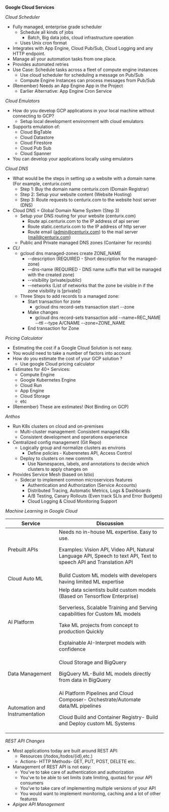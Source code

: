 **Google Cloud Services**


*Cloud Scheduler*

- Fully managed, enterprise grade scheduler
  - Schedule all kinds of jobs
    - Batch, Big data jobs, cloud infrastructure operation
  - Uses Unix cron format
- Integrates with App Engine, Cloud Pub/Sub, Cloud Logging and any HTTP endpoint.
- Manage all your automation tasks from one place.
- Provides automated retries
- Use Case: Schedule tasks across a fleet of compute engine instances
  - Use cloud scheduler for scheduling a message on Pub/Sub
  - Compute Engine Instances can process messages from Pub/Sub
- (Remember) Needs an App Engine App in the Project
  - Earlier Alternative: App Engine Cron Service


*Cloud Emulators*

- How do you develop GCP applications in your local machine without connecting to GCP?
  - Setup local development environment with cloud emulators
- Supports emulation of:
  - Cloud BigTable
  - Cloud Datastore
  - Cloud Firestore
  - Cloud Pub Sub
  - Cloud Spanner
- You can develop your applications locally using emulators


*Cloud DNS*

- What would be the steps in setting up a website with a domain name (For example, centurix.com)
  - Step 1: Buy the domain name centurix.com (Domain Registrar)
  - Step 2: Setup your website content (Website Hosting)
  - Step 3: Route requests to centurix.com to the website host server (DNS)
- Cloud DNS = Global Domain Name System (Step 3)
  - Setup your DNS routing for your website (centurix.com)
    - Route api.centurix.com to the IP address of api server
    - Route static.centurix.com to the IP address of http server
    - Route email (admin@centurix.com) to the mail server (mail@centurix.com)
  - Public and Private managed DNS zones (Container for records)
- *CLI*
  - gcloud dns managed-zones create ZONE_NAME
    - --description (REQUIRED - Short description for the managed-zone)
    - --dns-name (REQUIRED - DNS name suffix that will be managed with the created zone)
    - --visibility (private/public)
    - --networks (List of networks that the zone be visible in if the zone visibility is [private])
  - Three Steps to add records to a managed zone:
    - Start transaction for zone
      - gcloud dns record-sets transaction start --zone
    - Make changes
      - gcloud dns record-sets transaction add --name=REC_NAME --ttl --type A/CNAME --zone=ZONE_NAME
    - End transaction for Zone


*Pricing Calculator*

- Estimating the cost if a Google Cloud Solution is not easy.
- You would need to take a number of factors into account
- How do you estimate the cost of your GCP solution ?
  - Use google Cloud pricing calculator
- Estimates for 40+ Services:
  - Compute Engine
  - Google Kubernetes Engine
  - Cloud Run
  - App Engine
  - Cloud Storage
  - etc
- (Remember) These are estimates! (Not Binding on GCP)


*Anthos*

- Run K8s clusters on cloud and on-premises
  - Multi-cluster management: Consistent managed K8s
  - Consistent development and operations experience
- Centralized config management (Git Repo)
  - Logically group and normalize clusters as environs
    - Define policies - Kuberenetes API, Access Control
  - Deploy to clusters on new commits
    - Use Namespaces, labels, and annotations to decide which clusters to apply changes on
- Provides Service Mesh (based on Istio)
  - Sidecar to implement common microservices features
    - Authentication and Authorization (Service Accounts)
    - Distributed Tracing, Automatic Metrics, Logs & Dashboards
    - A/B Testing, Canary Rollouts (Even track SLIs and Error Budgets)
    - Cloud Logging & Cloud Monitoring Support


*Machine Learning in Google Cloud*

<table>
<thead>
<tr>
<th>Service</th>
<th>Discussion</th>
</tr>
</thead>
<tbody>
<tr>
<td>Prebuilt APIs</td>
<td>Needs no in-house ML expertise. Easy to use.

Examples: Vision API, Video API, Natural Language API, Speech to text API, Text to speech API and Translation API</td>
</tr>
<tr>
<td>Cloud Auto ML</td>
<td>Build Custom ML models with developers having limited ML expertise</td>
</tr>
<tr>
<td>AI Platform</td>
<td>Help data scientists build custom models (Based on Tensorflow Enterprise)

Serverless, Scalable Training and Serving capabilities for Custom ML models

Take ML projects from concept to production Quickly

Explainable AI-Interpret models with confidence</td>
</tr>
<tr>
<td>Data Management</td>
<td>Cloud Storage and BigQuery

BigQuery ML-Build ML models directly from data in BigQuery</td>
</tr>
<tr>
<td>Automation and Instrumentation</td>
<td>AI Platform Pipelines and Cloud Composer- Orchestrate/Automate data/ML pipelines

Cloud Build and Container Registry- Build and Deploy custom ML Systems</td>
</tr>
</tbody>
</table>


*REST API Changes*

- Most applications today are built around REST API:
  - Resources (/todos,/todos/{id},etc.)
  - Actions- HTTP Methods- GET, PUT, POST, DELETE etc.
- Management of REST API is not easy:
  - You've to take care of authentication and authorization
  - You've to be able to set limits (rate limiting, quotas) for your API consumers
  - You've to take care of implementing multiple versions of your API
  - You would want to implement monitoring, caching and a lot of other features
- *Apigee API Management*